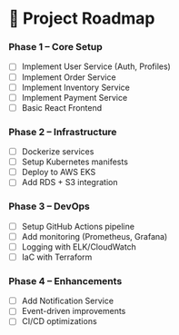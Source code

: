 # 📅 Project Roadmap

### Phase 1 – Core Setup
- [ ] Implement User Service (Auth, Profiles)
- [ ] Implement Order Service
- [ ] Implement Inventory Service
- [ ] Implement Payment Service
- [ ] Basic React Frontend

### Phase 2 – Infrastructure
- [ ] Dockerize services
- [ ] Setup Kubernetes manifests
- [ ] Deploy to AWS EKS
- [ ] Add RDS + S3 integration

### Phase 3 – DevOps
- [ ] Setup GitHub Actions pipeline
- [ ] Add monitoring (Prometheus, Grafana)
- [ ] Logging with ELK/CloudWatch
- [ ] IaC with Terraform

### Phase 4 – Enhancements
- [ ] Add Notification Service
- [ ] Event-driven improvements
- [ ] CI/CD optimizations
